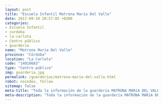 ```yaml
---
layout: post
title: "Escuela Infantil Matrona María Del Valle"
date: 2017-09-20 20:57:05 +0200
categories:
- Escuela Infantil
- cordoba
- la-carlota
- Centro público
- guarderia
name: "Matrona María Del Valle"
province: "Córdoba"
location: "La Carlota"
code: "14010683"
type: "Centro público"
img: guarderia.jpg
permalink: /guarderias/matrona-maria-del-valle.html
robot: noindex, follow
sitemap: false
meta-title: "Toda la información de la guardería MATRONA MARíA DEL VALLE"
meta-description: "Toda la información de la guardería MATRONA MARíA DEL VALLE"
---
```

